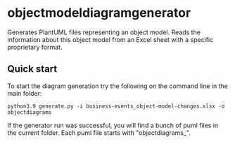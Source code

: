 # objectmodeldiagramgenerator
Generates PlantUML files representing an object model. Reads the information about this object model from an Excel sheet with a specific proprietary format.

## Quick start
To start the diagram generation try the following on the command line in the main folder:

```
python3.9 generate.py -i business-events_object-model-changes.xlsx -o objectdiagrams
```
If the generator run was successful, you will find a bunch of puml files in the current folder. Each puml file starts with "objectdiagrams_".
